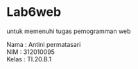 # Lab6web
untuk memenuhi tugas pemogramman web

Nama    : Antini permatasari<br>
NIM     : 312010095<br>
Kelas   : TI.20.B.1<br>


